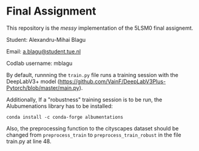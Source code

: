 # Final Assignment

This repository is the *messy* implementation of the 5LSM0 final assignemt.

Student: Alexandru-Mihai Blagu

Email: a.blagu@student.tue.nl

Codlab username: mblagu


By default, runnning the `train.py` file runs a training session with the DeepLabV3+ model (https://github.com/VainF/DeepLabV3Plus-Pytorch/blob/master/main.py).

Additionally, If a "robustness" training session is to be run, the Alubumenations library has to be installed:

`conda install -c conda-forge albumentations`

Also, the preprocessing function to the cityscapes dataset should be changed from `preprocess_train` to `preprocess_train_robust` in the file train.py at line 48.
